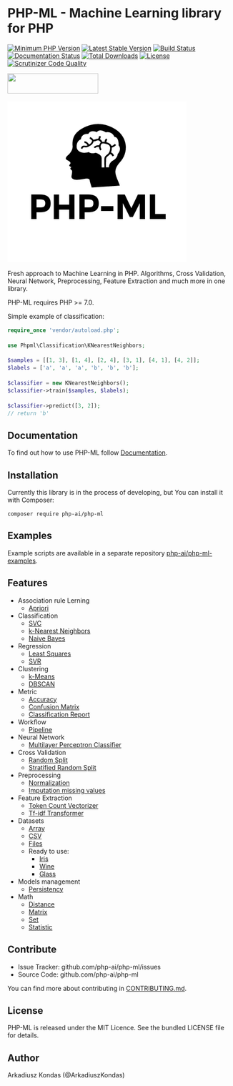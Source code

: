 # PHP-ML - Machine Learning library for PHP

[![Minimum PHP Version](https://img.shields.io/badge/php-%3E%3D%207.0-8892BF.svg)](https://php.net/)
[![Latest Stable Version](https://img.shields.io/packagist/v/php-ai/php-ml.svg)](https://packagist.org/packages/php-ai/php-ml)
[![Build Status](https://scrutinizer-ci.com/g/php-ai/php-ml/badges/build.png?b=master)](https://scrutinizer-ci.com/g/php-ai/php-ml/build-status/master)
[![Documentation Status](https://readthedocs.org/projects/php-ml/badge/?version=master)](http://php-ml.readthedocs.org/)
[![Total Downloads](https://poser.pugx.org/php-ai/php-ml/downloads.svg)](https://packagist.org/packages/php-ai/php-ml)
[![License](https://poser.pugx.org/php-ai/php-ml/license.svg)](https://packagist.org/packages/php-ai/php-ml)
[![Scrutinizer Code Quality](https://scrutinizer-ci.com/g/php-ai/php-ml/badges/quality-score.png?b=master)](https://scrutinizer-ci.com/g/php-ai/php-ml/?branch=master)

<a href="http://www.yegor256.com/2016/10/23/award-2017.html">
  <img src="http://www.yegor256.com/images/award/2017/winner-itcraftsmanpl.png"
  style="width:203px;height:45px;"/></a>
  
![PHP-ML - Machine Learning library for PHP](assets/php-ml-logo.png)

Fresh approach to Machine Learning in PHP. Algorithms, Cross Validation, Neural Network, Preprocessing, Feature Extraction and much more in one library.

PHP-ML requires PHP >= 7.0.

Simple example of classification:
```php
require_once 'vendor/autoload.php';

use Phpml\Classification\KNearestNeighbors;

$samples = [[1, 3], [1, 4], [2, 4], [3, 1], [4, 1], [4, 2]];
$labels = ['a', 'a', 'a', 'b', 'b', 'b'];

$classifier = new KNearestNeighbors();
$classifier->train($samples, $labels);

$classifier->predict([3, 2]); 
// return 'b'
```

## Documentation

To find out how to use PHP-ML follow [Documentation](http://php-ml.readthedocs.org/).

## Installation

Currently this library is in the process of developing, but You can install it with Composer:

```
composer require php-ai/php-ml
```

## Examples

Example scripts are available in a separate repository [php-ai/php-ml-examples](https://github.com/php-ai/php-ml-examples).

## Features

* Association rule Lerning
    * [Apriori](machine-learning/association/apriori/)
* Classification
    * [SVC](machine-learning/classification/svc/)
    * [k-Nearest Neighbors](machine-learning/classification/k-nearest-neighbors/)
    * [Naive Bayes](machine-learning/classification/naive-bayes/)
* Regression
    * [Least Squares](machine-learning/regression/least-squares/)
    * [SVR](machine-learning/regression/svr/)
* Clustering
    * [k-Means](machine-learning/clustering/k-means/)
    * [DBSCAN](machine-learning/clustering/dbscan/)
* Metric
    * [Accuracy](machine-learning/metric/accuracy/)
    * [Confusion Matrix](machine-learning/metric/confusion-matrix/)
    * [Classification Report](machine-learning/metric/classification-report/)
* Workflow
    * [Pipeline](machine-learning/workflow/pipeline)
* Neural Network
    * [Multilayer Perceptron Classifier](machine-learning/neural-network/multilayer-perceptron-classifier/)
* Cross Validation
    * [Random Split](machine-learning/cross-validation/random-split/)
    * [Stratified Random Split](machine-learning/cross-validation/stratified-random-split/)
* Preprocessing
    * [Normalization](machine-learning/preprocessing/normalization/)
    * [Imputation missing values](machine-learning/preprocessing/imputation-missing-values/)
* Feature Extraction
    * [Token Count Vectorizer](machine-learning/feature-extraction/token-count-vectorizer/)
    * [Tf-idf Transformer](machine-learning/feature-extraction/tf-idf-transformer/)
* Datasets
    * [Array](machine-learning/datasets/array-dataset/)
    * [CSV](machine-learning/datasets/csv-dataset/)
    * [Files](machine-learning/datasets/files-dataset/)
    * Ready to use:
        * [Iris](machine-learning/datasets/demo/iris/)
        * [Wine](machine-learning/datasets/demo/wine/)
        * [Glass](machine-learning/datasets/demo/glass/)
* Models management
    * [Persistency](machine-learning/model-manager/persistency/)
* Math
    * [Distance](math/distance/)
    * [Matrix](math/matrix/)
    * [Set](math/set/)
    * [Statistic](math/statistic/)
    

## Contribute

- Issue Tracker: github.com/php-ai/php-ml/issues
- Source Code: github.com/php-ai/php-ml

You can find more about contributing in [CONTRIBUTING.md](CONTRIBUTING.md).

## License

PHP-ML is released under the MIT Licence. See the bundled LICENSE file for details.

## Author

Arkadiusz Kondas (@ArkadiuszKondas)
